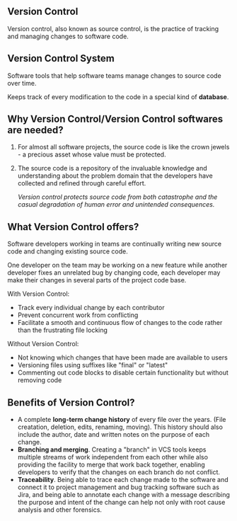 ## Version Control
Version control, also known as source control, is the practice of tracking and managing changes to software code.

## Version Control System
Software tools that help software teams manage changes to source code over time.

Keeps track of every modification to the code in a special kind of **database**.

## Why Version Control/Version Control softwares are needed?

1. For almost all software projects, the source code is like the crown jewels - a precious asset whose value must be protected. 
2. The source code is a repository of the invaluable knowledge and understanding about the problem domain that the developers have collected and refined through careful effort.

    *Version control protects source code from both catastrophe and the casual degradation of human error and unintended consequences.*

## What Version Control offers?

Software developers working in teams are continually writing new source code and changing existing source code. 

One developer on the team may be working on a new feature while another developer fixes an unrelated bug by changing code, each developer may make their changes in several parts of the project code base.

With Version Control:

- Track every individual change by each contributor
- Prevent concurrent work from conflicting
- Facilitate a smooth and continuous flow of changes to the code rather than the frustrating file locking

Without Version Control:

- Not knowing which changes that have been made are available to users
- Versioning files using suffixes like "final" or "latest"
- Commenting out code blocks to disable certain functionality but without removing code

## Benefits of Version Control?

- A complete **long-term change history** of every file over the years. (File creatation, deletion, edits, renaming, moving). This history should also include the author, date and written notes on the purpose of each change.
- **Branching and merging**. Creating a "branch" in VCS tools keeps multiple streams of work independent from each other while also providing the facility to merge that work back together, enabling developers to verify that the changes on each branch do not conflict. 
- **Traceability**. Being able to trace each change made to the software and connect it to project management and bug tracking software such as Jira, and being able to annotate each change with a message describing the purpose and intent of the change can help not only with root cause analysis and other forensics. 


